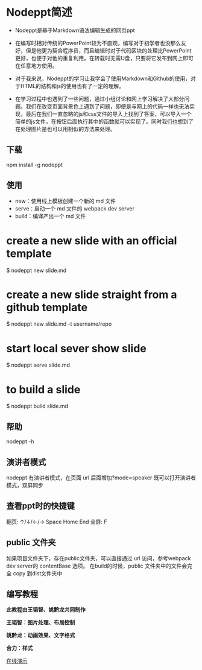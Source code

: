 
# Nodeppt简述

+ Nodeppt是基于Markdown语法编辑生成的网页ppt

+ 在编写时相对传统的PowerPoint较为不直观，编写对于初学者也没那么友好，但是他更为契合程序员，而且编辑时对于代码区块的处理比PowerPoint更好，也便于对他的重复利用。在转载时无需U盘，只要将它发布到网上即可在任意地方使用。

+ 对于我来说，Nodeppt的学习让我学会了使用Markdown和Github的使用，对于HTML的结构和js的使用也有了一定的理解。

+ 在学习过程中也遇到了一些问题，通过小组讨论和网上学习解决了大部分问题。我们在改变页面背景色上遇到了问题，即便是与网上的代码一样也无法实现，最后在我们一直忽略的js和css文件的导入上找到了答案，可以导入一个简单的js文件，在按钮后面执行其中的函数就可以实现了。同时我们也想到了在处理图片是也可以用相似的方法来处理。

## 下载

npm install -g nodeppt

## 使用

+ new：使用线上模板创建一个新的 md 文件
+ serve：启动一个 md 文件的 webpack dev server
+ build：编译产出一个 md 文件

# create a new slide with an official template
$ nodeppt new slide.md

# create a new slide straight from a github template
$ nodeppt new slide.md -t username/repo

# start local sever show slide
$ nodeppt serve slide.md

# to build a slide
$ nodeppt build slide.md

## 帮助

nodeppt -h

## 演讲者模式

nodeppt 有演讲者模式，在页面 url 后面增加?mode=speaker 既可以打开演讲者模式，双屏同步

## 查看ppt时的快捷键

翻页: ↑/↓/←/→ Space Home End
全屏: F

## public 文件夹

如果项目文件夹下，存在public文件夹，可以直接通过 url 访问，参考webpack dev server的 contentBase 选项。
在build的时候，public 文件夹中的文件会完全 copy 到dist文件夹中

## 编写教程

**此教程由王韬智、姚黔龙共同制作**

**王韬智：图片处理、布局控制**

**姚黔龙：动画效果、文字格式**

**合力：样式**

[在线演示](https://borisfwyy.github.io/dist/nodebook.html)

